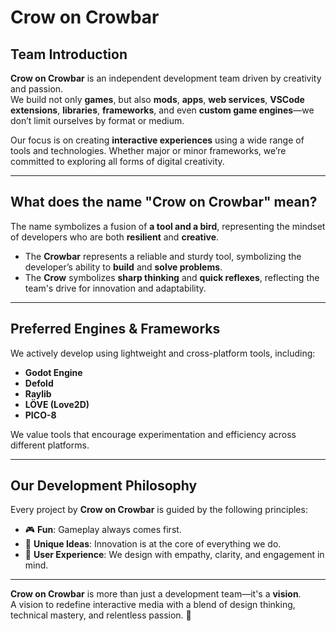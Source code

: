 # Crow on Crowbar

## Team Introduction

**Crow on Crowbar** is an independent development team driven by creativity and passion.  
We build not only **games**, but also **mods**, **apps**, **web services**, **VSCode extensions**, **libraries**, **frameworks**, and even **custom game engines**—we don’t limit ourselves by format or medium.

Our focus is on creating **interactive experiences** using a wide range of tools and technologies. Whether major or minor frameworks, we’re committed to exploring all forms of digital creativity.

---

## What does the name **"Crow on Crowbar"** mean?

The name symbolizes a fusion of **a tool and a bird**, representing the mindset of developers who are both **resilient** and **creative**.

- The **Crowbar** represents a reliable and sturdy tool, symbolizing the developer’s ability to **build** and **solve problems**.
- The **Crow** symbolizes **sharp thinking** and **quick reflexes**, reflecting the team's drive for innovation and adaptability.

---

## Preferred Engines & Frameworks

We actively develop using lightweight and cross-platform tools, including:

- **Godot Engine**
- **Defold**
- **Raylib**
- **LÖVE (Love2D)**
- **PICO-8**

We value tools that encourage experimentation and efficiency across different platforms.

---

## Our Development Philosophy

Every project by **Crow on Crowbar** is guided by the following principles:

- 🎮 **Fun**: Gameplay always comes first.  
- 🌱 **Unique Ideas**: Innovation is at the core of everything we do.  
- 👤 **User Experience**: We design with empathy, clarity, and engagement in mind.

---

**Crow on Crowbar** is more than just a development team—it's a **vision**.  
A vision to redefine interactive media with a blend of design thinking, technical mastery, and relentless passion. 🚀
